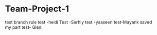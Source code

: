  # Team-Project-1

test branch rule
test -heidi
Test -Serhiy
test -yaaseen
test-Mayank saved my part
test- Glen
